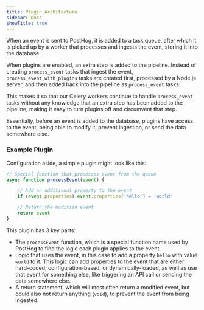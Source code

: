 ```yaml
---
title: Plugin Architecture
sidebar: Docs
showTitle: true
---
```


When an event is sent to PostHog, it is added to a task queue, after which it is picked up by a worker that processes and ingests the event, storing it into the database. 

When plugins are enabled, an extra step is added to the pipeline. Instead of creating `process_event` tasks that ingest the event, `process_event_with_plugins` tasks are created first, processed by a Node.js server, and then added back into the pipeline as `process_event` tasks.

This makes it so that our Celery workers continue to handle `process_event` tasks without any knowledge that an extra step has been added to the pipeline, making it easy to turn plugins off and circumvent that step.

Essentially, before an event is added to the database, plugins have access to the event, being able to modify it, prevent ingestion, or send the data somewhere else.

### Example Plugin

Configuration aside, a simple plugin might look like this:

```js
// Special function that processes event from the queue
async function processEvent(event) {

    // Add an additional property to the event
    if (event.properties) event.properties['hello'] = 'world'

    // Return the modified event
    return event
}
```

This plugin has 3 key parts:

- The `processEvent` function, which is a special function name used by PostHog to find the logic each plugin applies to the event.
- Logic that uses the event, in this case to add a property `hello` with value `world` to it. This logic can add properties to the event that are either hard-coded, configuration-based, or dynamically-loaded, as well as use that event for something else, like triggering an API call or sending the data somewhere else.
- A return statement, which will most often return a modified event, but could also not return anything (`void`), to prevent the event from being ingested.
